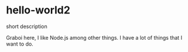 # hello-world2
short description

Graboi here, I like Node.js among other things.
I have a lot of things that I want to do.
